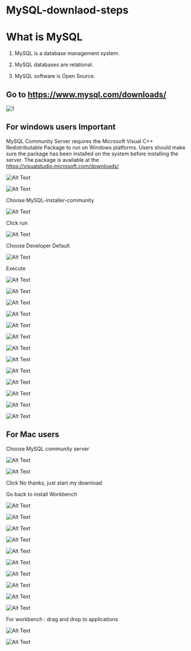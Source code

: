 # MySQL-downlaod-steps
# What is MySQL

1. MySQL is a database management system.

1. MySQL databases are relational.

1. MySQL software is Open Source.

## Go to https://www.mysql.com/downloads/

![1](Images/1.PNG)

## For windows users Important
MySQL Community Server requires the
Microsoft Visual C++ Redistributable Package to
run on Windows platforms. Users should make
sure the package has been installed on the
system before installing the server. The package
is available at the
https://visualstudio.microsoft.com/downloads/

![Alt Text](Images/required.PNG)

![Alt Text](Images/2.PNG)

Choose MySQL-installer-community

![Alt Text](Images/3.PNG)

Click run

![Alt Text](Images/4.PNG)

Choose Developer Default

![Alt Text](Images/5.PNG)

Execute

![Alt Text](Images/6.PNG)

![Alt Text](Images/7.PNG)

![Alt Text](Images/config1.PNG)

![Alt Text](Images/config2.PNG)

![Alt Text](Images/config3.PNG)

![Alt Text](Images/config4.PNG)

![Alt Text](Images/config5.PNG)

![Alt Text](Images/config6.PNG)

![Alt Text](Images/config7.PNG)

![Alt Text](Images/config8.PNG)

![Alt Text](Images/config9.PNG)

![Alt Text](Images/config10.PNG)

![Alt Text](Images/installComplete.PNG)


## For Mac users 

Choose MySQL community server 

![Alt Text](Images/2.PNG)

![Alt Text](Images/mac1.PNG)

Click No thanks, just start my download


Go back to install Workbench

![Alt Text](Images/2.PNG)

![Alt Text](Images/mac3.PNG)

![Alt Text](Images/mac4.PNG)

![Alt Text](Images/mac5.PNG)

![Alt Text](Images/mac6.PNG)

![Alt Text](Images/mac7.PNG)

![Alt Text](Images/mac8.PNG)

![Alt Text](Images/mac9.PNG)

![Alt Text](Images/mac10.PNG)

![Alt Text](Images/mac11.PNG)


For workbench : drag and drop to applications

![Alt Text](Images/work1.PNG)

![Alt Text](Images/wlcome.PNG)

